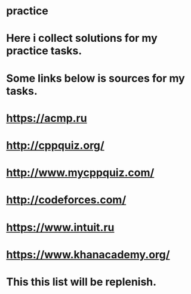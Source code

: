 # practice
# Here i collect solutions for my practice tasks. 
# Some links below is sources for my tasks.
# https://acmp.ru
# http://cppquiz.org/
# http://www.mycppquiz.com/
# http://codeforces.com/
# https://www.intuit.ru
# https://www.khanacademy.org/

# This this list will be replenish.
